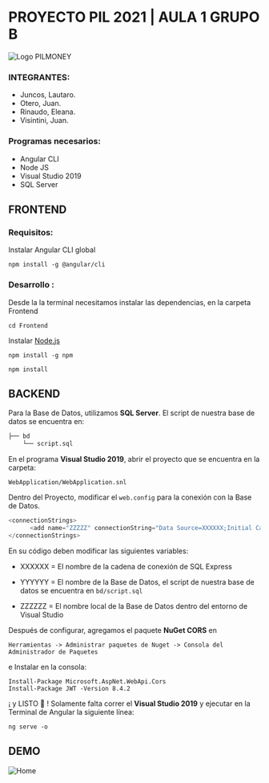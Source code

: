# PROYECTO PIL 2021 | AULA 1 GRUPO B

![Logo PILMONEY](Frontend/src/assets/logo/PILMONEY-logo.png)

### INTEGRANTES:

- Juncos, Lautaro.
- Otero, Juan.
- Rinaudo, Eleana.
- Visintini, Juan.

### Programas necesarios: 
- Angular CLI
- Node JS
- Visual Studio 2019
- SQL Server 

## FRONTEND

### Requisitos:

Instalar Angular CLI global 

```
npm install -g @angular/cli
```



### Desarrollo :
Desde la la terminal necesitamos instalar las dependencias, en la carpeta Frontend
```
cd Frontend
```

Instalar [Node.js](https://nodejs.org/es/)
```
npm install -g npm
```
```
npm install
```

## BACKEND
Para la Base de Datos, utilizamos **SQL Server**. El script de nuestra base de datos se encuentra en:
```bash
├── bd
    └── script.sql
```

En el programa **Visual Studio 2019**, abrir el proyecto que se encuentra en la carpeta: 

```
WebApplication/WebApplication.snl
```

Dentro del Proyecto, modificar el `web.config` para la conexión con la Base de Datos.
```c#
<connectionStrings>
      <add name="ZZZZZ" connectionString="Data Source=XXXXXX;Initial Catalog=YYYYYY;Integrated Security=True" providerName="System.Data.SqlClient" />
</connectionStrings>
```

En su código deben modificar las siguientes variables: 

- XXXXXX = El nombre de la cadena de conexión de SQL Express

- YYYYYY = El nombre de la Base de Datos, el script de nuestra base de datos se encuentra en ` bd/script.sql `

- ZZZZZZ = El nombre local de la Base de Datos dentro del entorno de Visual Studio

Después de configurar, agregamos el paquete **NuGet CORS** en 

`Herramientas -> Administrar paquetes de Nuget -> Consola del Administrador de Paquetes` 

e Instalar en la consola:

```
Install-Package Microsoft.AspNet.WebApi.Cors
Install-Package JWT -Version 8.4.2
```

¡ y LISTO 🎉 ! Solamente falta correr el **Visual Studio 2019**  y ejecutar en la Terminal de Angular la siguiente línea:

```
ng serve -o
```

## DEMO

![Home](https://s9.gifyu.com/images/homec83959dca9ee75fc.gif)








